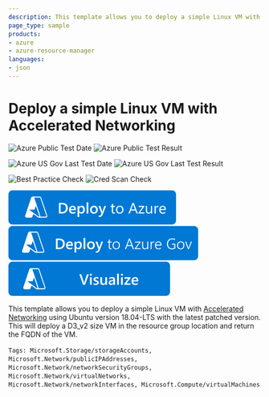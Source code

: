 ```yaml
---
description: This template allows you to deploy a simple Linux VM with Accelerated Networking using Ubuntu version 18.04-LTS with the latest patched version. This will deploy a D3_v2 size VM in the resource group location and return the FQDN of the VM.
page_type: sample
products:
- azure
- azure-resource-manager
languages:
- json
---
```

# Deploy a simple Linux VM with Accelerated Networking

![Azure Public Test Date](https://azurequickstartsservice.blob.core.windows.net/badges/quickstarts/microsoft.compute/vm-simple-linux-with-accelerated-networking/PublicLastTestDate.svg)
![Azure Public Test Result](https://azurequickstartsservice.blob.core.windows.net/badges/quickstarts/microsoft.compute/vm-simple-linux-with-accelerated-networking/PublicDeployment.svg)

![Azure US Gov Last Test Date](https://azurequickstartsservice.blob.core.windows.net/badges/quickstarts/microsoft.compute/vm-simple-linux-with-accelerated-networking/FairfaxLastTestDate.svg)
![Azure US Gov Last Test Result](https://azurequickstartsservice.blob.core.windows.net/badges/quickstarts/microsoft.compute/vm-simple-linux-with-accelerated-networking/FairfaxDeployment.svg)

![Best Practice Check](https://azurequickstartsservice.blob.core.windows.net/badges/quickstarts/microsoft.compute/vm-simple-linux-with-accelerated-networking/BestPracticeResult.svg)
![Cred Scan Check](https://azurequickstartsservice.blob.core.windows.net/badges/quickstarts/microsoft.compute/vm-simple-linux-with-accelerated-networking/CredScanResult.svg)

[![Deploy To Azure](https://raw.githubusercontent.com/Azure/azure-quickstart-templates/master/1-CONTRIBUTION-GUIDE/images/deploytoazure.svg?sanitize=true)](https://portal.azure.com/#create/Microsoft.Template/uri/https%3A%2F%2Fraw.githubusercontent.com%2FAzure%2Fazure-quickstart-templates%2Fmaster%2Fquickstarts%2Fmicrosoft.compute%2Fvm-simple-linux-with-accelerated-networking%2Fazuredeploy.json)
[![Deploy To Azure US Gov](https://raw.githubusercontent.com/Azure/azure-quickstart-templates/master/1-CONTRIBUTION-GUIDE/images/deploytoazuregov.svg?sanitize=true)](https://portal.azure.us/#create/Microsoft.Template/uri/https%3A%2F%2Fraw.githubusercontent.com%2FAzure%2Fazure-quickstart-templates%2Fmaster%2Fquickstarts%2Fmicrosoft.compute%2Fvm-simple-linux-with-accelerated-networking%2Fazuredeploy.json)
[![Visualize](https://raw.githubusercontent.com/Azure/azure-quickstart-templates/master/1-CONTRIBUTION-GUIDE/images/visualizebutton.svg?sanitize=true)](http://armviz.io/#/?load=https%3A%2F%2Fraw.githubusercontent.com%2FAzure%2Fazure-quickstart-templates%2Fmaster%2Fquickstarts%2Fmicrosoft.compute%2Fvm-simple-linux-with-accelerated-networking%2Fazuredeploy.json)

This template allows you to deploy a simple Linux VM with <a href="https://docs.microsoft.com/azure/virtual-network/create-vm-accelerated-networking-cli" target="_blank">Accelerated Networking</a> using Ubuntu version 18.04-LTS with the latest patched version. This will deploy a D3_v2 size VM in the resource group location and return the FQDN of the VM.

`Tags: Microsoft.Storage/storageAccounts, Microsoft.Network/publicIPAddresses, Microsoft.Network/networkSecurityGroups, Microsoft.Network/virtualNetworks, Microsoft.Network/networkInterfaces, Microsoft.Compute/virtualMachines`
